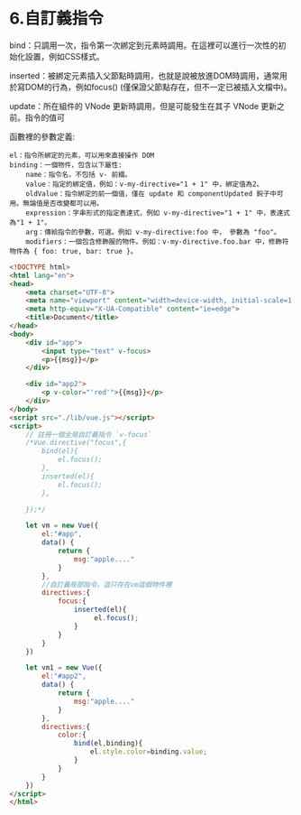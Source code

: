 # 6.自訂義指令

bind：只調用一次，指令第一次綁定到元素時調用。在這裡可以進行一次性的初始化設置，例如CSS樣式。

inserted：被綁定元素插入父節點時調用，也就是說被放進DOM時調用，通常用於寫DOM的行為，例如focus() (僅保證父節點存在，但不一定已被插入文檔中)。

update：所在組件的 VNode 更新時調用，但是可能發生在其子 VNode 更新之前。指令的值可

函數裡的參數定義:

    el：指令所綁定的元素，可以用來直接操作 DOM
    binding：一個物件，包含以下屬性:
        name：指令名，不包括 v- 前綴。
        value：指定的綁定值，例如：v-my-directive="1 + 1" 中，綁定值為2。
        oldValue：指令綁定的前一個值，僅在 update 和 componentUpdated 鉤子中可用。無論值是否改變都可以用。
        expression：字串形式的指定表達式，例如 v-my-directive="1 + 1" 中，表達式為"1 + 1"。
        arg：傳給指令的參數，可選。例如 v-my-directive:foo 中， 參數為 "foo"。
        modifiers：一個包含修飾服的物件。例如：v-my-directive.foo.bar 中，修飾符物件為 { foo: true, bar: true }。
```html
<!DOCTYPE html>
<html lang="en">
<head>
    <meta charset="UTF-8">
    <meta name="viewport" content="width=device-width, initial-scale=1.0">
    <meta http-equiv="X-UA-Compatible" content="ie=edge">
    <title>Document</title>
</head>
<body>
    <div id="app">
        <input type="text" v-focus>
        <p>{{msg}}</p>
    </div>

    <div id="app2">
        <p v-color="'red'">{{msg}}</p>
    </div>
</body>
<script src="./lib/vue.js"></script>
<script>
    // 註冊一個全局自訂義指令 `v-focus`
    /*Vue.directive("focus",{
        bind(el){
            el.focus();
        },
        inserted(el){
            el.focus();
        },

    });*/

    let vm = new Vue({
        el:"#app",
        data() {
            return {
                msg:"apple...."
            }
        },
        //自訂義局部指令，這只存在vm這個物件裡
        directives:{
            focus:{
                inserted(el){
                     el.focus();
                } 
            }
        }
    })

    let vm1 = new Vue({
        el:"#app2",
        data() {
            return {
                msg:"apple...."
            }
        },
        directives:{
            color:{
                bind(el,binding){
                    el.style.color=binding.value;
                }
            }
        }
    })
</script>
</html>
```
